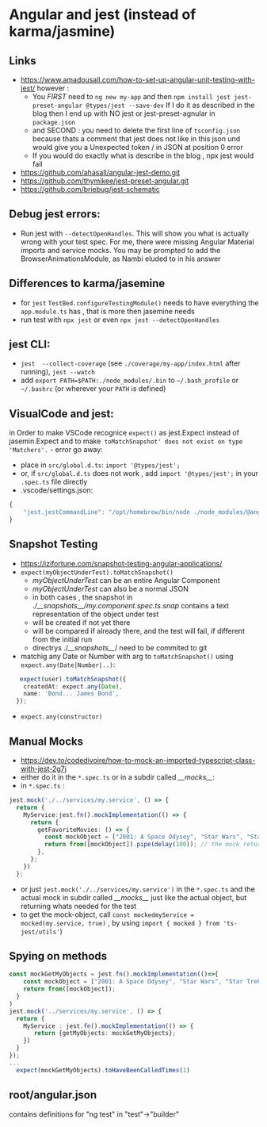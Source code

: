 # Angular and jest (instead of karma/jasmine)
## Links
* https://www.amadousall.com/how-to-set-up-angular-unit-testing-with-jest/  however : 
  * You *FIRST* need to `ng new my-app` and then `npm install jest jest-preset-angular @types/jest --save-dev` If I do it as described in the blog then I end up with NO jest or jest-preset-agnular in `package.json`
  * and SECOND : you need to delete the first line of `tsconfig.json` because thats a comment that jest does not like in this json und would give you a Unexpected token / in JSON at position 0 error
  * If you would do exactly what is describe in the blog , npx jest would fail
* https://github.com/ahasall/angular-jest-demo.git
* https://github.com/thymikee/jest-preset-angular.git
* https://github.com/briebug/jest-schematic
## Debug jest errors: 
* Run jest with `--detectOpenHandles`. This will show you what is actually wrong with your test spec. For me, there were missing Angular Material imports and service mocks. You may be prompted to add the BrowserAnimationsModule, as Nambi eluded to in his answer

## Differences to karma/jasemine
* for `jest` `TestBed.configureTestingModule()` needs to have everything the `app.module.ts` has , that is more then jasemine needs
* run test with `npx jest` or even `npx jest --detectOpenHandles`


## jest CLI:
* `jest  --collect-coverage` (see `./coverage/my-app/index.html` after running), `jest --watch`
* add `export PATH=$PATH:./node_modules/.bin` to `~/.bash_profile`  or `~/.bashrc`  (or wherever your `PATH` is defined) 

## VisualCode and jest:
in Order to make VSCode recognice `expect()` as jest.Expect instead of jasemin.Expect and to make` toMatchSnapshot' does not exist on type 'Matchers'.` - error go away:
* place in `src/global.d.ts`: `import '@types/jest';` 
* or, if `src/global.d.ts` does not work , add `import '@types/jest';` in your `.spec.ts` file directly
* .vscode/settings.json:
```typescript
{
    "jest.jestCommandLine": "/opt/homebrew/bin/node ./node_modules/@angular/cli/bin/ng test --runInBand --"
}
```

## Snapshot Testing
* https://izifortune.com/snapshot-testing-angular-applications/
* `expect(myObjectUnderTest).toMatchSnapshot()` 
    * *myObjectUnderTest* can be an entire Angular Component
    * *myObjectUnderTest* can also be a normal JSON 
    * in both cases , the snapshot in *./\_\_snapshots\_\_/my.component.spec.ts.snap* contains a text representation of the object under test
    * will be created if not yet there
    * will be compared if already there, and the test will fail, if different from the initial run
    *  directrys ./*\_\_snapshots\_\_*/ need to be commited to  git
* matchig any Date or Number  with arg to `toMatchSnapshot()` using `expect.any(Date|Number|..)`: 
```typescript
   expect(user).toMatchSnapshot({
    createdAt: expect.any(Date),
    name: 'Bond... James Bond',
  });
```
* `expect.any(constructor)`
## Manual Mocks
* https://dev.to/codedivoire/how-to-mock-an-imported-typescript-class-with-jest-2g7j
* either do it in the `*.spec.ts` or in a subdir called *\_\_mocks\_\_*:
* in `*.spec.ts` : 
```typescript
jest.mock('./../services/my.service', () => {
  return {
    MyService:jest.fn().mockImplementation(() => {
      return {
        getFavoriteMovies: () => {
          const mockObject = ["2001: A Space Odysey", "Star Wars", "Star Trek"]
          return from([mockObject]).pipe(delay(100)); // the mock return
        },
      };
    })
  };
```
* or just `jest.mock('./../services/my.service')` in the `*.spec.ts` and the actual mock in subdir called *\_\_mocks\_\_* just like the actual object, but returning whats needed for the test
* to get the mock-object, call `const mockedmyService = mocked(my.service, true)` , by using `import { mocked } from 'ts-jest/utils'`)
## Spying on methods
```typescript
const mockGetMyObjects = jest.fn().mockImplementation(()=>{
    const mockObject = ["2001: A Space Odysey", "Star Wars", "Star Trek"]
    return from([mockObject]); 
  }
)
jest.mock('../services/my.service', () => {
  return {
    MyService : jest.fn().mockImplementation(() => {
       return {getMyObjects: mockGetMyObjects};
    })
  }
});
...
  expect(mockGetMyObjects).toHaveBeenCalledTimes(1)
```

## root/angular.json
contains definitions for "ng test" in "test"->"builder" 

